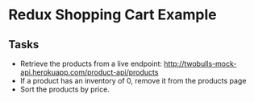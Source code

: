 # Redux Shopping Cart Example

## Tasks

* Retrieve the products from a live endpoint: http://twobulls-mock-api.herokuapp.com/product-api/products
* If a product has an inventory of 0, remove it from the products page
* Sort the products by price.
